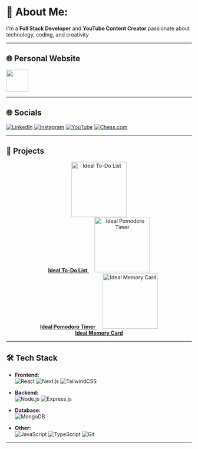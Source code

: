 # 💫 About Me:
I'm a **Full Stack Developer** and **YouTube Content Creator** passionate about technology, coding, and creativity

---

## 🌐 Personal Website
<a href="https://ideal-im.netlify.app">
  <img src="https://i.postimg.cc/yN6v3vbx/DALL-E-2024-10-16-13-32-33-A-logo-design-featuring-a-golden-chess-knight-on-a-completely-dark-bla.png" width="60px">
</a>

---

## 🌐 Socials

[![LinkedIn](https://img.shields.io/badge/LinkedIn-0077B5?style=for-the-badge&logo=linkedin&logoColor=white)](https://linkedin.com/in/atharv-pawar-3205072a3) 
[![Instagram](https://img.shields.io/badge/Instagram-E4405F?style=for-the-badge&logo=instagram&logoColor=white)](https://instagram.com/iideal_im) 
[![YouTube](https://img.shields.io/badge/YouTube-FF0000?style=for-the-badge&logo=youtube&logoColor=white)](https://www.youtube.com/@Ideal_IM) 
[![Chess.com](https://img.shields.io/badge/Chess.com-00A900?style=for-the-badge&logo=Chess.com&logoColor=white)](https://www.chess.com/member/ideal_im)



---
## 🚀 Projects

<p align="center">
  <a href="https://ideal-to-do-list.netlify.app" target="_blank">
    <img src="https://i.postimg.cc/0j8JNBQ2/chrome-Bgf6n-Tsky-Q.png" width="150px" alt="Ideal To-Do List"><br>
    <b>Ideal To-Do List</b>
  </a>&nbsp;&nbsp;&nbsp;
  
  <a href="https://ideal-pomodoro-timer.netlify.app" target="_blank">
    <img src="https://i.postimg.cc/QtZT2tZ7/chrome-h-Y7-Ka-E8of5.png" width="150px" alt="Ideal Pomodoro Timer"><br>
    <b>Ideal Pomodoro Timer</b>
  </a>&nbsp;&nbsp;&nbsp;
  
  <a href="https://ideal-memory-card.netlify.app" target="_blank">
    <img src="https://i.postimg.cc/PJ2vvQpb/chrome-I9-H2o-DPui0.png" width="150px" alt="Ideal Memory Card"><br>
    <b>Ideal Memory Card</b>
  </a>
</p>


---
## 🛠️ Tech Stack

- **Frontend:**  
  ![React](https://img.shields.io/badge/React-20232A?style=for-the-badge&logo=react&logoColor=61DAFB) 
  ![Next.js](https://img.shields.io/badge/Next.js-000000?style=for-the-badge&logo=next.js&logoColor=white) 
  ![TailwindCSS](https://img.shields.io/badge/Tailwind_CSS-38B2AC?style=for-the-badge&logo=tailwind-css&logoColor=white)

- **Backend:**  
  ![Node.js](https://img.shields.io/badge/Node.js-339933?style=for-the-badge&logo=nodedotjs&logoColor=white) 
  ![Express.js](https://img.shields.io/badge/Express.js-404D59?style=for-the-badge)

- **Database:**  
  ![MongoDB](https://img.shields.io/badge/MongoDB-4EA94B?style=for-the-badge&logo=mongodb&logoColor=white)

- **Other:**  
  ![JavaScript](https://img.shields.io/badge/JavaScript-F7DF1E?style=for-the-badge&logo=javascript&logoColor=black) 
  ![TypeScript](https://img.shields.io/badge/TypeScript-007ACC?style=for-the-badge&logo=typescript&logoColor=white) 
  ![Git](https://img.shields.io/badge/Git-F05032?style=for-the-badge&logo=git&logoColor=white)
---
<!-- Proudly created with love by Atharv Pawar -->
